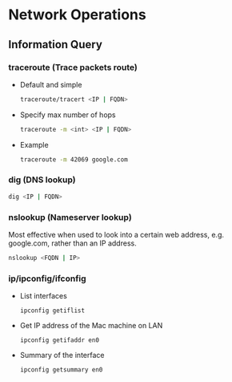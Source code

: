 # Network Operations

## Information Query

### traceroute (Trace packets route)

- Default and simple

  ```sh
  traceroute/tracert <IP | FQDN>
  ```

- Specify max number of hops

  ```sh
  traceroute -m <int> <IP | FQDN>
  ```

- Example

  ```sh
  traceroute -m 42069 google.com
  ```

### dig (DNS lookup)

```sh
dig <IP | FQDN>
```

### nslookup (Nameserver lookup)

Most effective when used to look into a certain web address, e.g. google.com, rather than an IP address.

```sh
nslookup <FQDN | IP>
```

### ip/ipconfig/ifconfig

- List interfaces

  ```
  ipconfig getiflist
  ```

- Get IP address of the Mac machine on LAN

  ```
  ipconfig getifaddr en0
  ```

- Summary of the interface

  ```
  ipconfig getsummary en0
  ```